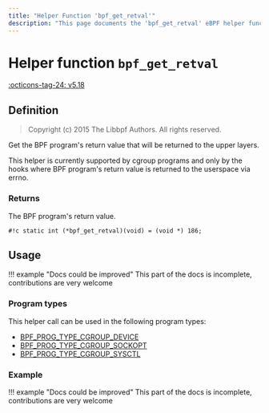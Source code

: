 ```yaml
---
title: "Helper Function 'bpf_get_retval'"
description: "This page documents the 'bpf_get_retval' eBPF helper function, including its defintion, usage, program types that can use it, and examples."
---
```

# Helper function `bpf_get_retval`

<!-- [FEATURE_TAG](bpf_get_retval) -->
[:octicons-tag-24: v5.18](https://github.com/torvalds/linux/commit/b44123b4a3dcad4664d3a0f72c011ffd4c9c4d93)
<!-- [/FEATURE_TAG] -->

## Definition

> Copyright (c) 2015 The Libbpf Authors. All rights reserved.


<!-- [HELPER_FUNC_DEF] -->
Get the BPF program's return value that will be returned to the upper layers.

This helper is currently supported by cgroup programs and only by the hooks where BPF program's return value is returned to the userspace via errno.

### Returns

The BPF program's return value.

`#!c static int (*bpf_get_retval)(void) = (void *) 186;`
<!-- [/HELPER_FUNC_DEF] -->

## Usage

!!! example "Docs could be improved"
    This part of the docs is incomplete, contributions are very welcome

### Program types

This helper call can be used in the following program types:

<!-- DO NOT EDIT MANUALLY -->
<!-- [HELPER_FUNC_PROG_REF] -->
 * [BPF_PROG_TYPE_CGROUP_DEVICE](../program-type/BPF_PROG_TYPE_CGROUP_DEVICE.md)
 * [BPF_PROG_TYPE_CGROUP_SOCKOPT](../program-type/BPF_PROG_TYPE_CGROUP_SOCKOPT.md)
 * [BPF_PROG_TYPE_CGROUP_SYSCTL](../program-type/BPF_PROG_TYPE_CGROUP_SYSCTL.md)
<!-- [/HELPER_FUNC_PROG_REF] -->

### Example

!!! example "Docs could be improved"
    This part of the docs is incomplete, contributions are very welcome
